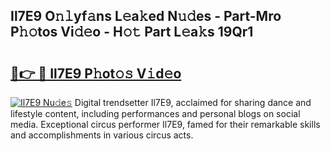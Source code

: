 ## Il7E9 O𝚗𝚕yf𝚊ns L𝚎a𝚔ed N𝚞𝚍es - Part-Mro P𝚑𝚘tos Vi𝚍𝚎o - H𝚘𝚝 Part L𝚎a𝚔s 19Qr1

# <h2><a href="http://kf2v4b.oniu.top/?m=Il7E9">🔗👉 🔴 Il7E9 P𝚑ot𝚘𝚜 V𝚒d𝚎o</a></h2>

[![Il7E9 Nu𝚍e𝚜](https://i.imgur.com/0qMVB7G.gif)](http://kf2v4b.oniu.top/?m=Il7E9)
Digital trendsetter Il7E9, acclaimed for sharing dance and lifestyle content, including performances and personal blogs on social media. Exceptional circus performer Il7E9, famed for their remarkable skills and accomplishments in various circus acts.  
